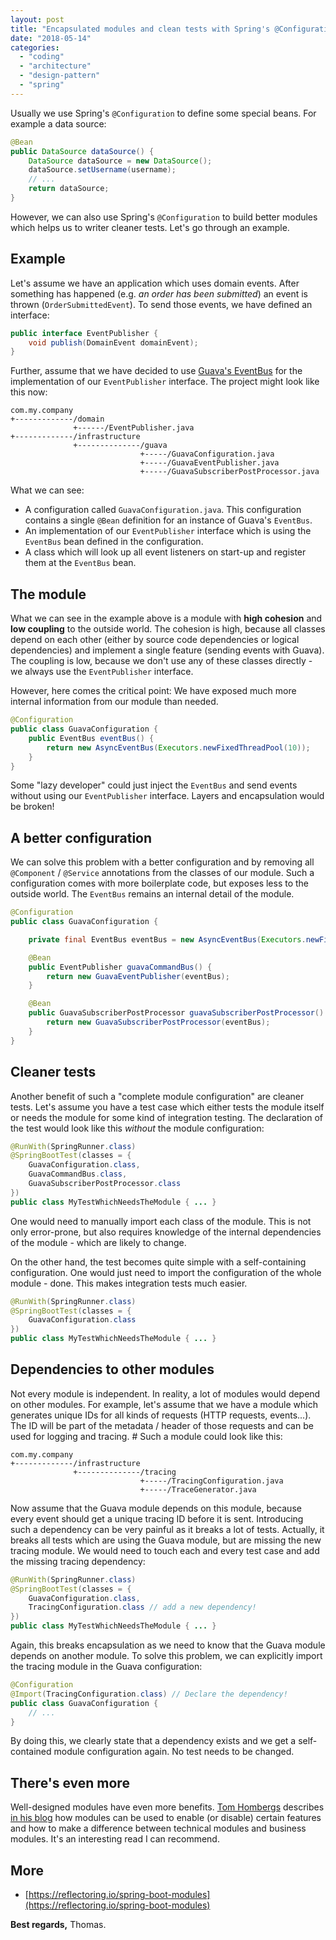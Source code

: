 ```yaml
---
layout: post
title: "Encapsulated modules and clean tests with Spring's @Configuration"
date: "2018-05-14"
categories: 
  - "coding"
  - "architecture"
  - "design-pattern"
  - "spring"
---
```


Usually we use Spring's `@Configuration` to define some special beans. 
For example a data source:

```java
@Bean
public DataSource dataSource() {
    DataSource dataSource = new DataSource();
    dataSource.setUsername(username);
    // ...
    return dataSource;
}
```

However, we can also use Spring's `@Configuration` to build better modules which helps us to writer cleaner tests. 
Let's go through an example.

## Example

Let's assume we have an application which uses domain events. 
After something has happened (e.g. _an order has been submitted_) an event is thrown (`OrderSubmittedEvent`). 
To send those events, we have defined an interface:

```java
public interface EventPublisher {
    void publish(DomainEvent domainEvent);
}
```

Further, assume that we have decided to use [Guava's EventBus](https://github.com/google/guava/wiki/EventBusExplained) for the implementation of our `EventPublisher` interface. 
The project might look like this now:

```
com.my.company
+-------------/domain
              +------/EventPublisher.java
+-------------/infrastructure
              +--------------/guava
                             +-----/GuavaConfiguration.java
                             +-----/GuavaEventPublisher.java
                             +-----/GuavaSubscriberPostProcessor.java
```

What we can see:

- A configuration called `GuavaConfiguration.java`. 
This configuration contains a single `@Bean` definition for an instance of Guava's `EventBus`.
- An implementation of our `EventPublisher` interface which is using the `EventBus` bean defined in the configuration.
- A class which will look up all event listeners on start-up and register them at the `EventBus` bean.

## The module

What we can see in the example above is a module with **high cohesion** and **low coupling** to the outside world. 
The cohesion is high, because all classes depend on each other (either by source code dependencies or logical dependencies) and implement a single feature (sending events with Guava). 
The coupling is low, because we don't use any of these classes directly - we always use the `EventPublisher` interface.

However, here comes the critical point: 
We have exposed much more internal information from our module than needed.

```java
@Configuration
public class GuavaConfiguration {
    public EventBus eventBus() {
        return new AsyncEventBus(Executors.newFixedThreadPool(10));
    }
}
```

Some "lazy developer" could just inject the `EventBus` and send events without using our `EventPublisher` interface. 
Layers and encapsulation would be broken!

## A better configuration

We can solve this problem with a better configuration and by removing all `@Component` / `@Service` annotations from the classes of our module. 
Such a configuration comes with more boilerplate code, but exposes less to the outside world. 
The `EventBus` remains an internal detail of the module.

```java
@Configuration
public class GuavaConfiguration {

    private final EventBus eventBus = new AsyncEventBus(Executors.newFixedThreadPool(10));

    @Bean
    public EventPublisher guavaCommandBus() {
        return new GuavaEventPublisher(eventBus);
    }

    @Bean
    public GuavaSubscriberPostProcessor guavaSubscriberPostProcessor() {
        return new GuavaSubscriberPostProcessor(eventBus);
    }
}
```

## Cleaner tests

Another benefit of such a "complete module configuration" are cleaner tests. 
Let's assume you have a test case which either tests the module itself or needs the module for some kind of integration testing. 
The declaration of the test would look like this _without_ the module configuration:

```java
@RunWith(SpringRunner.class)
@SpringBootTest(classes = {
    GuavaConfiguration.class,
    GuavaCommandBus.class,
    GuavaSubscriberPostProcessor.class
})
public class MyTestWhichNeedsTheModule { ... }
```

One would need to manually import each class of the module. 
This is not only error-prone, but also requires knowledge of the internal dependencies of the module - which are likely to change.

On the other hand, the test becomes quite simple with a self-containing configuration. 
One would just need to import the configuration of the whole module - done. 
This makes integration tests much easier.

```java
@RunWith(SpringRunner.class)
@SpringBootTest(classes = {
    GuavaConfiguration.class
})
public class MyTestWhichNeedsTheModule { ... }
```

## Dependencies to other modules

Not every module is independent. 
In reality, a lot of modules would depend on other modules. 
For example, let's assume that we have a module which generates unique IDs for all kinds of requests (HTTP requests, events...). 
The ID will be part of the metadata / header of those requests and can be used for logging and tracing. #
Such a module could look like this:

```
com.my.company
+-------------/infrastructure
              +--------------/tracing
                             +-----/TracingConfiguration.java
                             +-----/TraceGenerator.java
```

Now assume that the Guava module depends on this module, because every event should get a unique tracing ID before it is sent. 
Introducing such a dependency can be very painful as it breaks a lot of tests. 
Actually, it breaks all tests which are using the Guava module, but are missing the new tracing module. 
We would need to touch each and every test case and add the missing tracing dependency:

```java
@RunWith(SpringRunner.class)
@SpringBootTest(classes = {
    GuavaConfiguration.class,
    TracingConfiguration.class // add a new dependency!
})
public class MyTestWhichNeedsTheModule { ... }
```

Again, this breaks encapsulation as we need to know that the Guava module depends on another module. 
To solve this problem, we can explicitly import the tracing module in the Guava configuration:

```java
@Configuration
@Import(TracingConfiguration.class) // Declare the dependency!
public class GuavaConfiguration {
    // ...
}
```

By doing this, we clearly state that a dependency exists and we get a self-contained module configuration again. 
No test needs to be changed.

## There's even more

Well-designed modules have even more benefits. 
[Tom Hombergs](https://twitter.com/TomHombergs) describes [in his blog](https://reflectoring.io/spring-boot-modules) how modules can be used to enable (or disable) certain features and how to make a difference between technical modules and business modules. 
It's an interesting read I can recommend.

## More

- [https://reflectoring.io/spring-boot-modules](https://reflectoring.io/spring-boot-modules)

**Best regards,** Thomas.
